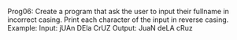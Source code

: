 Prog06: Create a program that ask the user to input their fullname in incorrect casing. Print each character of the input in reverse casing.
Example:
Input: jUAn DEla CrUZ
Output: JuaN deLA cRuz
